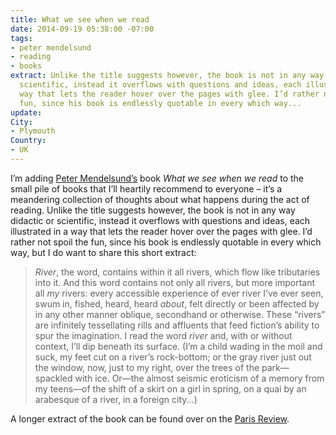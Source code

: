 ```yaml
---
title: What we see when we read
date: 2014-09-19 05:38:00 -07:00
tags:
- peter mendelsund
- reading
- books
extract: Unlike the title suggests however, the book is not in any way didactic or
  scientific, instead it overflows with questions and ideas, each illustrated in a
  way that lets the reader hover over the pages with glee. I’d rather not spoil the
  fun, since his book is endlessly quotable in every which way...
update: 
City:
- Plymouth
Country:
- UK
---
```


I’m adding [Peter Mendelsund’s](https://twitter.com/mendelsund) book *What we see when we read* to the small pile of books that I’ll heartily recommend to everyone – it’s a meandering collection of thoughts about what happens during the act of reading. Unlike the title suggests however, the book is not in any way didactic or scientific, instead it overflows with questions and ideas, each illustrated in a way that lets the reader hover over the pages with glee. I’d rather not spoil the fun, since his book is endlessly quotable in every which way, but I do want to share this short extract:

> *River*, the word, contains within it all rivers, which flow like tributaries into it. And this word contains not only all rivers, but more important all *my* rivers: every accessible experience of ever river I’ve ever seen, swum in, fished, heard, heard *about*, felt directly or been affected by in any other manner oblique, secondhand or otherwise. These “rivers” are infinitely tessellating rills and affluents that feed fiction’s ability to spur the imagination. I read the word *river* and, with or without context, I’ll dip beneath its surface. (I’m a child wading in the moil and suck, my feet cut on a river’s rock-bottom; or the gray river just out the window, now, just to my right, over the trees of the park—spackled with ice. Or—the almost seismic eroticism of a memory from my teens—of the shift of a skirt on a girl in spring, on a quai by an arabesque of a river, in a foreign city...)

A longer extract of the book can be found over on the [Paris Review](http://www.theparisreview.org/blog/2014/08/14/what-we-see-when-we-read/).
